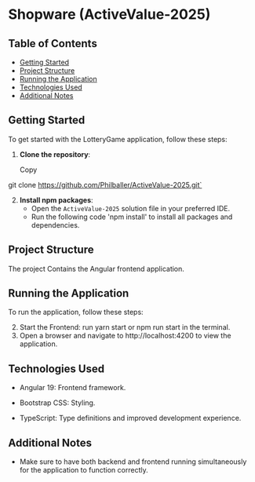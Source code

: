 # Shopware (ActiveValue-2025)

## Table of Contents

- [Getting Started](#getting-started)
- [Project Structure](#project-structure)
- [Running the Application](#running-the-application)
- [Technologies Used](#technologies-used)
- [Additional Notes](#additional-notes)

## Getting Started

To get started with the LotteryGame application, follow these steps:

1.  **Clone the repository**:

    Copy

git clone https://github.com/Philballer/ActiveValue-2025.git`

2.  **Install npm packages**:
    - Open the `ActiveValue-2025` solution file in your preferred IDE.
    - Run the following code 'npm install' to install all packages and dependencies.

## Project Structure

The project Contains the Angular frontend application.

## Running the Application

To run the application, follow these steps:

2.  Start the Frontend: run yarn start or npm run start in the terminal.
3.  Open a browser and navigate to http://localhost:4200 to view the application.

## Technologies Used

- Angular 19: Frontend framework.

- Bootstrap CSS: Styling.

- TypeScript: Type definitions and improved development experience.

## Additional Notes

- Make sure to have both backend and frontend running simultaneously for the application to function correctly.
